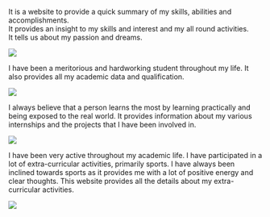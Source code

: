 It is a website to provide a quick summary of my skills, abilities and accomplishments. <br>
It provides an insight to my skills and interest and my all round activities.<br>
It tells us about my passion and dreams.<br>

<img src="https://user-images.githubusercontent.com/30291288/35053838-482de818-fbd1-11e7-8648-293dc40cf71d.png">

I have been a meritorious and hardworking student throughout my life. It also provides all my academic data and qualification.<br>

<img src="https://user-images.githubusercontent.com/30291288/35054091-d28e9db8-fbd1-11e7-9d4e-466b2befd4de.png">

I always believe that a person learns the most by learning practically and being exposed to the real world. It provides information about my various internships and the projects that I have been involved in.<br>

<img src="https://user-images.githubusercontent.com/30291288/35054311-3eb99eca-fbd2-11e7-8cad-34a5b38f4829.png">

I have been very active throughout my academic life. I have participated in a lot of extra-curricular activities, primarily sports. I have always been inclined towards sports as it provides me with a lot of positive energy and clear thoughts. This website provides all the details about my extra-curricular activities.<br>

<img src="https://user-images.githubusercontent.com/30291288/35054563-d9b80c68-fbd2-11e7-9eeb-ffae806a4a79.png">
